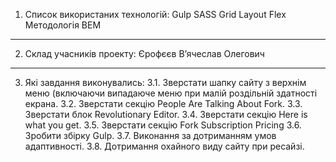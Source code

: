 1. Список використаних технологій:
   Gulp
   SASS
   Grid Layout
   Flex
   Методологія BEM

---

2. Склад учасників проекту:
   Єрофєєв Вʼячеслав Олегович

---

3. Які завдання виконувались:
   3.1. Зверстати шапку сайту з верхнім меню (включаючи випадаюче меню при малій роздільній здатності екрана.
   3.2. Зверстати секцію People Are Talking About Fork.
   3.3. Зверстати блок Revolutionary Editor.
   3.4. Зверстати секцію Here is what you get.
   3.5. Зверстати секцію Fork Subscription Pricing
   3.6. Зробити збірку Gulp.
   3.7. Виконання за дотриманням умов адаптивності.
   3.8. Дотримання охайного виду сайту при ресайзі.
